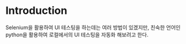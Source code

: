# Introduction
Selenium을 활용하여 UI 테스팅을 하는데는 여러 방법이 있겠지만, 친숙한 언어인 python을 활용하여 로컬에서의 UI 테스팅을 자동화 해보려고 한다.